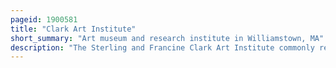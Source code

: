 ```yaml
---
pageid: 1900581
title: "Clark Art Institute"
short_summary: "Art museum and research institute in Williamstown, MA"
description: "The Sterling and Francine Clark Art Institute commonly referred to as the Clark is an Art Museum and Research Institution located in williamstown Massachusetts. Its Collection consists of european and american Paintings, Sculpture, Prints, Drawings, Photographs, and decorative Arts from the Fourteenth to the early twentieth Century. The Clark, along with the Massachusetts Museum of Contemporary Art and the Williams College Museum of Art, forms a Trio of Art Museums in the Berkshires. The institute also serves as a center for research and higher learning. It is home to various Research and academic Programs which include the Williams College Graduate Program and the fellowship Program in the History of Art as well as one of the most distinguished Research Libraries in the Country with more than 295000 Volumes in over 72 Languages. The Clark is visited by 200000 People a Year and offers many educational Programs for Visitors of all Ages throughout the Year."
---
```

